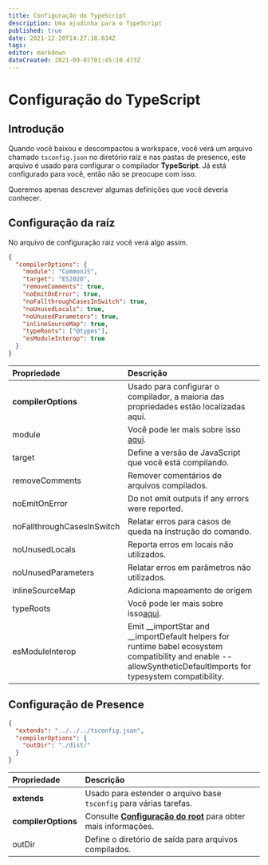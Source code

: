```yaml
---
title: Configuração do TypeScript
description: Uma ajudinha para o TypeScript
published: true
date: 2021-12-20T14:27:18.034Z
tags:
editor: markdown
dateCreated: 2021-09-07T01:45:10.473Z
---
```


# Configuração do TypeScript

## Introdução

Quando você baixou e descompactou a workspace, você verá um arquivo chamado `tsconfig.json` no diretório raíz e nas pastas de presence, este arquivo é usado para configurar o compilador **TypeScript**. Já está configurado para você, então não se preocupe com isso.

Queremos apenas descrever algumas definições que você deveria conhecer.

## Configuração da raíz

No arquivo de configuração raiz você verá algo assim.

```json
{
  "compilerOptions": {
    "module": "CommonJS",
    "target": "ES2020",
    "removeComments": true,
    "noEmitOnError": true,
    "noFallthroughCasesInSwitch": true,
    "noUnusedLocals": true,
    "noUnusedParameters": true,
    "inlineSourceMap": true,
    "typeRoots": ["@types"],
    "esModuleInterop": true
  }
}
```

| Propriedade                | Descrição                                                                                                                                                           |
|:-------------------------- |:------------------------------------------------------------------------------------------------------------------------------------------------------------------- |
| **compilerOptions**        | Usado para configurar o compilador, a maioria das propriedades estão localizadas aqui.                                                                              |
| module                     | Você pode ler mais sobre isso [aqui](https://www.typescriptlang.org/docs/handbook/modules.html).                                                                    |
| target                     | Define a versão de JavaScript que você está compilando.                                                                                                             |
| removeComments             | Remover comentários de arquivos compilados.                                                                                                                         |
| noEmitOnError              | Do not emit outputs if any errors were reported.                                                                                                                    |
| noFallthroughCasesInSwitch | Relatar erros para casos de queda na instrução do comando.                                                                                                          |
| noUnusedLocals             | Reporta erros em locais não utilizados.                                                                                                                             |
| noUnusedParameters         | Relatar erros em parâmetros não utilizados.                                                                                                                         |
| inlineSourceMap            | Adiciona mapeamento de origem                                                                                                                                       |
| typeRoots                  | Você pode ler mais sobre isso[aqui](https://www.typescriptlang.org/docs/handbook/tsconfig-json.html#types-typeroots-and-types).                                     |
| esModuleInterop            | Emit __importStar and __importDefault helpers for runtime babel ecosystem compatibility and enable --allowSyntheticDefaultImports for typesystem compatibility. |

## Configuração de Presence

```json
{
  "extends": "../../../tsconfig.json",
  "compilerOptions": {
    "outDir": "./dist/"
  }
}
```

| Propriedade         | Descrição                                                                                                   |
|:------------------- |:----------------------------------------------------------------------------------------------------------- |
| **extends**         | Usado para estender o arquivo base `tsconfig` para várias tarefas.                                          |
| **compilerOptions** | Consulte [**Configuração do root**](/dev/presence/tsconfig#root-configuration) para obter mais informações. |
| outDir              | Define o diretório de saída para arquivos compilados.                                                       |
